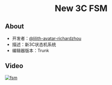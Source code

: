 <p>
    <h1 style='border-bottom:none'  align='center'>New 3C FSM</h1>
</p>


## About
* 开发者：[@lilith-avatar-richardzhou](https://github.com/lilith-avatar-richardzhou)
* 描述：新3C状态机系统
* 编辑器版本：Trunk

## Video
[![fsm](https://user-images.githubusercontent.com/4829591/122093827-0ad5a580-ce3e-11eb-9a12-fb56a91f5672.jpg)](https://user-images.githubusercontent.com/4829591/122094080-525c3180-ce3e-11eb-83a1-22a67765ff66.mp4)
